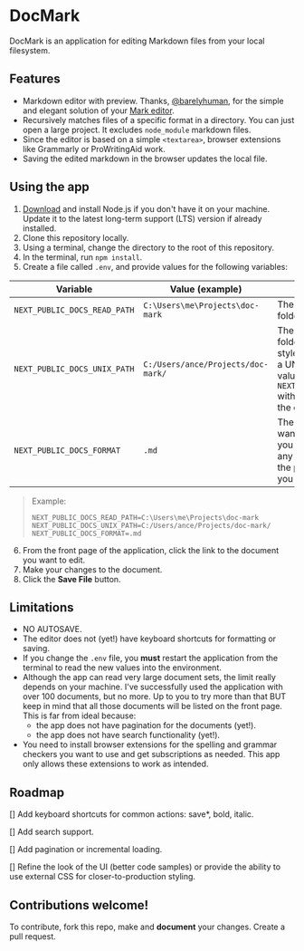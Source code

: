 # DocMark

DocMark is an application for editing Markdown files from your local filesystem. 

## Features
- Markdown editor with preview. Thanks, [@barelyhuman](https://github.com/barelyhuman/), for the simple and elegant solution of your [Mark editor](https://github.com/barelyhuman/mark). 
- Recursively matches files of a specific format in a directory. You can just open a large project. It excludes `node_module` markdown files. 
- Since the editor is based on a simple `<textarea>`, browser extensions like Grammarly or ProWritingAid work. 
- Saving the edited markdown in the browser updates the local file. 

## Using the app

1. [Download](https://nodejs.org/en/download/) and install Node.js if you don't have it on your machine. Update it to the latest long-term support (LTS) version if already installed.
2. Clone this repository locally. 
3. Using a terminal, change the directory to the root of this repository. 
4. In the terminal, run `npm install`. 
5. Create a file called `.env`, and provide values for the following variables:
  
  | Variable | Value (example) | Description|
  | --- | --- | --- |
  | `NEXT_PUBLIC_DOCS_READ_PATH` | `C:\Users\me\Projects\doc-mark`|The absolute path to the folder with documents. |
  | `NEXT_PUBLIC_DOCS_UNIX_PATH` | `C:/Users/ance/Projects/doc-mark/` |The absolute path to the folder with documents UNIX style. Note the closing `/`. On a UNIX system, the same value as `NEXT_PUBLIC_DOCS_READ_PATH` with an extra backslash at the end. |
  | `NEXT_PUBLIC_DOCS_FORMAT` | `.md` | The format of the files you want to edit. Theoretically, you could use this editor for any plain text format, but the preview feature will give you no value. |    
  
  > Example: 
  >   ```
  >   NEXT_PUBLIC_DOCS_READ_PATH=C:\Users\me\Projects\doc-mark
  >   NEXT_PUBLIC_DOCS_UNIX_PATH=C:/Users/ance/Projects/doc-mark/
  >   NEXT_PUBLIC_DOCS_FORMAT=.md
  >   ```
  
6. From the front page of the application, click the link to the document you want to edit.
8. Make your changes to the document.
9. Click the **Save File** button. 

## Limitations
- NO AUTOSAVE.
- The editor does not (yet!) have keyboard shortcuts for formatting or saving.
- If you change the `.env` file, you **must** restart the application from the terminal to read the new values into the environment.
- Although the app can read very large document sets, the limit really depends on your machine. I've successfully used the application with over 100 documents, but no more. Up to you to try more than that BUT keep in mind that all those documents will be listed on the front page. This is far from ideal because:
    - the app does not have pagination for the documents (yet!). 
    - the app does not have search functionality (yet!). 
- You need to install browser extensions for the spelling and grammar checkers you want to use and get subscriptions as needed. This app only allows these extensions to work as intended. 

## Roadmap
[] Add keyboard shortcuts for common actions: save*, bold, italic.

[] Add search support. 

[] Add pagination or incremental loading. 

[] Refine the look of the UI (better code samples) or provide the ability to use external CSS for closer-to-production styling. 

## Contributions welcome!

To contribute, fork this repo, make and **document** your changes. Create a pull request.
